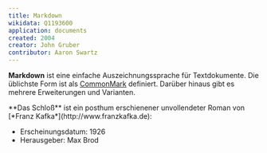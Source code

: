 ```yaml
---
title: Markdown
wikidata: Q1193600
application: documents
created: 2004
creator: John Gruber
contributor: Aaron Swartz
---
```


**Markdown** ist eine einfache Auszeichnungssprache für Textdokumente. Die
üblichste Form ist als [CommonMark](http://commonmark.org/) definiert. Darüber
hinaus gibt es mehrere Erweiterungen und Varianten.

<example highlight="md">
**Das Schloß** ist ein posthum erschienener unvollendeter
Roman von [*Franz Kafka*](http://www.franzkafka.de):

* Erscheinungsdatum: 1926
* Herausgeber: Max Brod
</example>

<!--
* CommonMark
* Github Flavored Markdown (GFM)
* Pandoc Markdown
* MultiMarkdown
* Markdown Extra
* ...
-->
